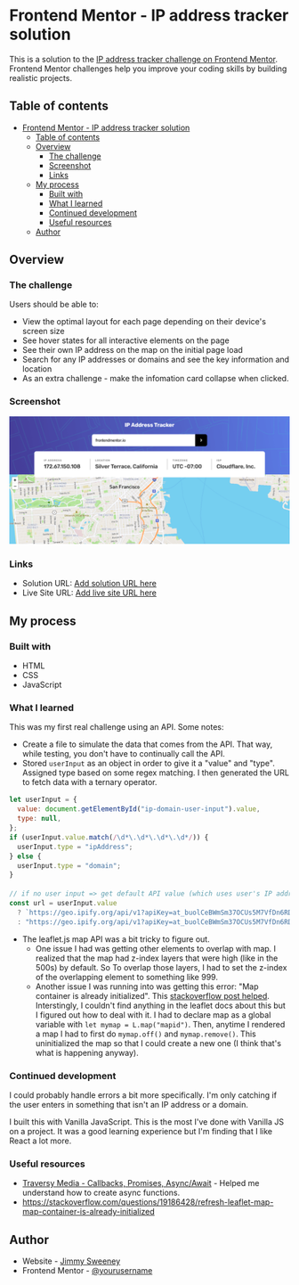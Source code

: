 # Frontend Mentor - IP address tracker solution

This is a solution to the [IP address tracker challenge on Frontend Mentor](https://www.frontendmentor.io/challenges/ip-address-tracker-I8-0yYAH0). Frontend Mentor challenges help you improve your coding skills by building realistic projects.

## Table of contents

- [Frontend Mentor - IP address tracker solution](#frontend-mentor---ip-address-tracker-solution)
  - [Table of contents](#table-of-contents)
  - [Overview](#overview)
    - [The challenge](#the-challenge)
    - [Screenshot](#screenshot)
    - [Links](#links)
  - [My process](#my-process)
    - [Built with](#built-with)
    - [What I learned](#what-i-learned)
    - [Continued development](#continued-development)
    - [Useful resources](#useful-resources)
  - [Author](#author)

## Overview

### The challenge

Users should be able to:

- View the optimal layout for each page depending on their device's screen size
- See hover states for all interactive elements on the page
- See their own IP address on the map on the initial page load
- Search for any IP addresses or domains and see the key information and location
- As an extra challenge - make the infomation card collapse when clicked.

### Screenshot

![](./screenshot.png)

### Links

- Solution URL: [Add solution URL here]()
- Live Site URL: [Add live site URL here](https://jsweeney-ip-address-tracker.netlify.app)

## My process

### Built with

- HTML
- CSS
- JavaScript

### What I learned

This was my first real challenge using an API. Some notes:

- Create a file to simulate the data that comes from the API. That way, while testing, you don't have to continually call the API.
- Stored `userInput` as an object in order to give it a "value" and "type". Assigned type based on some regex matching. I then generated the URL to fetch data with a ternary operator.

```js
let userInput = {
  value: document.getElementById("ip-domain-user-input").value,
  type: null,
};
if (userInput.value.match(/\d*\.\d*\.\d*\.\d*/)) {
  userInput.type = "ipAddress";
} else {
  userInput.type = "domain";
}

// if no user input => get default API value (which uses user's IP address as a default)
const url = userInput.value
  ? `https://geo.ipify.org/api/v1?apiKey=at_buolCeBWmSm37OCUs5M7VfDn6RD38&${userInput.type}=${userInput.value}`
  : "https://geo.ipify.org/api/v1?apiKey=at_buolCeBWmSm37OCUs5M7VfDn6RD38";
```

- The leaflet.js map API was a bit tricky to figure out.
  - One issue I had was getting other elements to overlap with map. I realized that the map had z-index layers that were high (like in the 500s) by default. So To overlap those layers, I had to set the z-index of the overlapping element to something like 999.
  - Another issue I was running into was getting this error: "Map container is already initialized". This [stackoverflow post helped](https://stackoverflow.com/questions/19186428/refresh-leaflet-map-map-container-is-already-initialized). Interstingly, I couldn't find anything in the leaflet docs about this but I figured out how to deal with it. I had to declare map as a global variable with `let mymap = L.map("mapid")`. Then, anytime I rendered a map I had to first do `mymap.off()` and `mymap.remove()`. This uninitialized the map so that I could create a new one (I think that's what is happening anyway).

### Continued development

I could probably handle errors a bit more specifically. I'm only catching if the user enters in something that isn't an IP address or a domain.

I built this with Vanilla JavaScript. This is the most I've done with Vanilla JS on a project. It was a good learning experience but I'm finding that I like React a lot more.

### Useful resources

- [Traversy Media - Callbacks, Promises, Async/Await](https://www.youtube.com/watch?v=PoRJizFvM7s) - Helped me understand how to create async functions.
- https://stackoverflow.com/questions/19186428/refresh-leaflet-map-map-container-is-already-initialized

## Author

- Website - [Jimmy Sweeney](https://jimmysweeney.page)
- Frontend Mentor - [@yourusername](https://www.frontendmentor.io/profile/sweenejp)
